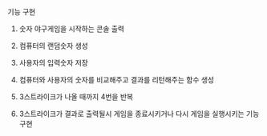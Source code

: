 기능 구현

1. 숫자 야구게임을 시작하는 콘솔 출력

2. 컴퓨터의 랜덤숫자 생성

3. 사용자의 입력숫자 저장

4. 컴퓨터와 사용자의 숫자를 비교해주고 결과를 리턴해주는 함수 생성

5. 3스트라이크가 나올 때까지 4번을 반복

6. 3스트라이크가 결과로 출력될시 게임을 종료시키거나 다시 게임을 실행시키는 기능 구현
